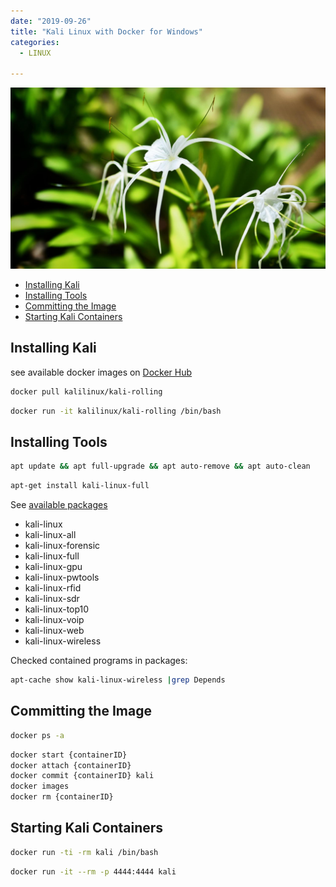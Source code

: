 ```yaml
---
date: "2019-09-26"
title: "Kali Linux with Docker for Windows"
categories:
  - LINUX

---
```


![Victoria Harbour, Hongkong](./photo-kt456d_645dhfh6dgjkhg4_d.jpg)

<!-- TOC -->

- [Installing Kali](#installing-kali)
- [Installing Tools](#installing-tools)
- [Committing the Image](#committing-the-image)
- [Starting Kali Containers](#starting-kali-containers)

<!-- /TOC -->


## Installing Kali

see available docker images on [Docker Hub](https://hub.docker.com/u/kalilinux)


```bash
docker pull kalilinux/kali-rolling
``` 

```bash
docker run -it kalilinux/kali-rolling /bin/bash
```


## Installing Tools

```bash
apt update && apt full-upgrade && apt auto-remove && apt auto-clean
``` 

```bash
apt-get install kali-linux-full
```


See [available packages](https://www.kali.org/news/kali-linux-metapackages/)


* kali-linux
* kali-linux-all
* kali-linux-forensic
* kali-linux-full
* kali-linux-gpu
* kali-linux-pwtools
* kali-linux-rfid
* kali-linux-sdr
* kali-linux-top10
* kali-linux-voip
* kali-linux-web
* kali-linux-wireless


Checked contained programs in packages:


```bash
apt-cache show kali-linux-wireless |grep Depends
```


## Committing the Image

```bash
docker ps -a
```

```bash
docker start {containerID}
docker attach {containerID}
docker commit {containerID} kali
docker images
docker rm {containerID}
```


## Starting Kali Containers

```bash
docker run -ti -rm kali /bin/bash
```


```bash
docker run -it --rm -p 4444:4444 kali
```